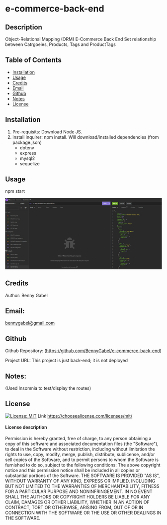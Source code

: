 # e-commerce-back-end

## Description
  Object-Relational Mapping (ORM)
  E-Commerce Back End
  Set relationship between Catrgoeies, Products, Tags and ProductTags
  
## Table of Contents
- [Installation](#installation)
- [Usage](#usage)
- [Credits](#credits)
- [Email](#email)
- [Github](#github)
- [Notes](#notes)
- [License](#license)

## Installation
1. Pre-requisits: Download Node JS. 
2. install inquirer: npm install. Will download/installed dependencies (from package.json)
   * dotenv
   * express
   * mysql2
   * sequelize

## Usage
npm start

![](/assets/screenshots/All_Routes.jpg?raw=true)

## Credits

Author: Benny Gabel

## Email: 
bennygabel@gmail.com

## Github

Github Repository:  (https://github.com/BennyGabel/e-commerce-back-end)

Project URL: This project is just back-end; it is not deployed

## Notes: 
(Used Insomnia to test/display the routes)

## License  
[![License: MIT](https://img.shields.io/badge/License-MIT-yellow.svg)](https://opensource.org/licenses/MIT)
Link https://choosealicense.com/licenses/mit/

#### License description
Permission is hereby granted, free of charge, to any person obtaining a copy of this software and associated documentation files (the "Software"), to deal in the Software without restriction, including without limitation the rights to use, copy, modify, merge, publish, distribute, sublicense, and/or sell copies of the Software, and to permit persons to whom the Software is furnished to do so, subject to the following conditions: The above copyright notice and this permission notice shall be included in all copies or substantial portions of the Software. THE SOFTWARE IS PROVIDED "AS IS", WITHOUT WARRANTY OF ANY KIND, EXPRESS OR IMPLIED, INCLUDING BUT NOT LIMITED TO THE WARRANTIES OF MERCHANTABILITY, FITNESS FOR A PARTICULAR PURPOSE AND NONINFRINGEMENT. IN NO EVENT SHALL THE AUTHORS OR COPYRIGHT HOLDERS BE LIABLE FOR ANY CLAIM, DAMAGES OR OTHER LIABILITY, WHETHER IN AN ACTION OF CONTRACT, TORT OR OTHERWISE, ARISING FROM, OUT OF OR IN CONNECTION WITH THE SOFTWARE OR THE USE OR OTHER DEALINGS IN THE SOFTWARE.

